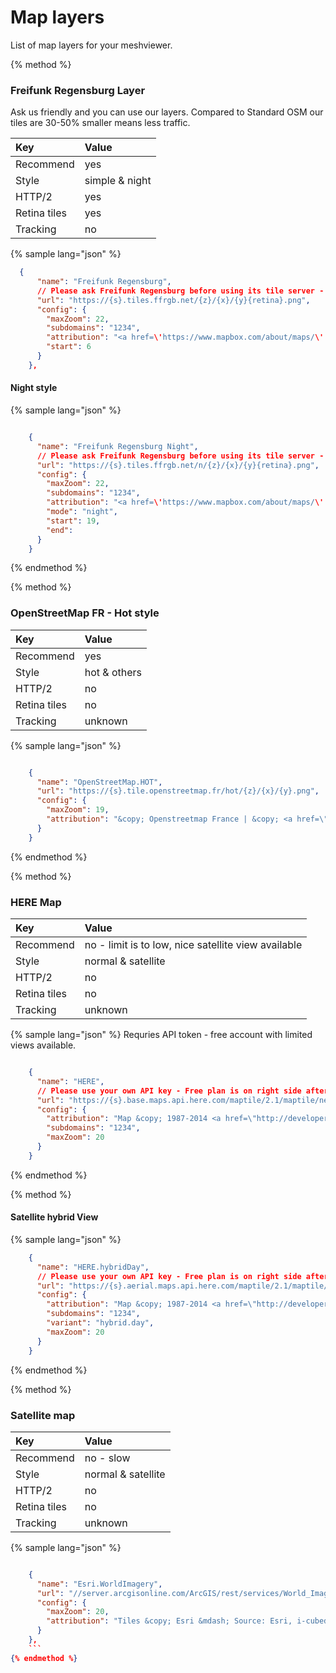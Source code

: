# Map layers

List of map layers for your meshviewer.

{% method %}
### Freifunk Regensburg Layer

Ask us friendly and you can use our layers. Compared to Standard OSM our tiles are 30-50% smaller means less traffic.

| Key | Value |
| :--- | :--- |
| Recommend | yes |
| Style | simple & night |
| HTTP/2 | yes |
| Retina tiles | yes |
| Tracking | no |

{% sample lang="json" %}
```json
  {
      "name": "Freifunk Regensburg",
      // Please ask Freifunk Regensburg before using its tile server - example with retina tiles
      "url": "https://{s}.tiles.ffrgb.net/{z}/{x}/{y}{retina}.png",
      "config": {
        "maxZoom": 22,
        "subdomains": "1234",
        "attribution": "<a href=\'https://www.mapbox.com/about/maps/\' target=\'_blank\'>&copy; Mapbox</a> <a href=\'https://openstreetmap.org/about/\' target=\'_blank\'>&copy; OpenStreetMap</a> <a class=\'mapbox-improve-map\' href=\'https://www.mapbox.com/map-feedback/\' target=\'_blank\'>Improve this map</a>",
        "start": 6
      }
    },
```

#### Night style

{% sample lang="json" %}
```json

    {
      "name": "Freifunk Regensburg Night",
      // Please ask Freifunk Regensburg before using its tile server - example with retina and dark tiles
      "url": "https://{s}.tiles.ffrgb.net/n/{z}/{x}/{y}{retina}.png",
      "config": {
        "maxZoom": 22,
        "subdomains": "1234",
        "attribution": "<a href=\'https://www.mapbox.com/about/maps/\' target=\'_blank\'>&copy; Mapbox</a> <a href=\'https://openstreetmap.org/about/\' target=\'_blank\'>&copy; OpenStreetMap</a> <a class=\'mapbox-improve-map\' href=\'https://www.mapbox.com/map-feedback/\' target=\'_blank\'>Improve this map</a>",
        "mode": "night",
        "start": 19,
        "end": 
      }
    }
```
{% endmethod %}

{% method %}
### OpenStreetMap FR - Hot style

| Key | Value |
| :--- | :--- |
| Recommend | yes |
| Style | hot & others |
| HTTP/2 | no |
| Retina tiles | no |
| Tracking | unknown |

{% sample lang="json" %}
```json

    {
      "name": "OpenStreetMap.HOT",
      "url": "https://{s}.tile.openstreetmap.fr/hot/{z}/{x}/{y}.png",
      "config": {
        "maxZoom": 19,
        "attribution": "&copy; Openstreetmap France | &copy; <a href=\"http://www.openstreetmap.org/copyright\">OpenStreetMap</a>"
      }
    }
```
{% endmethod %}

{% method %}
### HERE Map

| Key | Value |
| :--- | :--- |
| Recommend | no - limit is to low, nice satellite view available |
| Style | normal & satellite |
| HTTP/2 | no |
| Retina tiles | no |
| Tracking | unknown |

{% sample lang="json" %}
Requries API token - free account with limited views available.

```json

    {
      "name": "HERE",
      // Please use your own API key - Free plan is on right side after the pay plans
      "url": "https://{s}.base.maps.api.here.com/maptile/2.1/maptile/newest/normal.day/{z}/{x}/{y}/256/png8?app_id=YOUR_KEY&app_code=YOUR_CODE&lg=deu",
      "config": {
        "attribution": "Map &copy; 1987-2014 <a href=\"http://developer.here.com\">HERE</a>",
        "subdomains": "1234",
        "maxZoom": 20
      }
    }
```
{% endmethod %}

{% method %}
#### Satellite hybrid View

{% sample lang="json" %}
```json
    {
      "name": "HERE.hybridDay",
      // Please use your own API key - Free plan is on right side after the pay plans
      "url": "https://{s}.aerial.maps.api.here.com/maptile/2.1/maptile/newest/{variant}/{z}/{x}/{y}/256/png8?app_id=YOUR_KEY&app_code=YOUR_CODE&lg=deu",
      "config": {
        "attribution": "Map &copy; 1987-2014 <a href=\"http://developer.here.com\">HERE</a>",
        "subdomains": "1234",
        "variant": "hybrid.day",
        "maxZoom": 20
      }
    }
```
{% endmethod %}

{% method %}
### Satellite map

| Key | Value |
| :--- | :--- |
| Recommend | no - slow |
| Style | normal & satellite |
| HTTP/2 | no |
| Retina tiles | no |
| Tracking | unknown |



{% sample lang="json" %}
```json

    {
      "name": "Esri.WorldImagery",
      "url": "//server.arcgisonline.com/ArcGIS/rest/services/World_Imagery/MapServer/tile/{z}/{y}/{x}",
      "config": {
        "maxZoom": 20,
        "attribution": "Tiles &copy; Esri &mdash; Source: Esri, i-cubed, USDA, USGS, AEX, GeoEye, Getmapping, Aerogrid, IGN, IGP, UPR-EGP, and the GIS User Community"
      }
    },
    ```
{% endmethod %}
